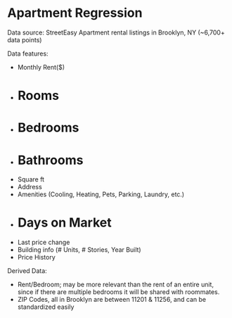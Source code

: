 # Apartment Regression



Data source: StreetEasy Apartment rental listings in Brooklyn, NY (~6,700+ data points)

Data features: 
* Monthly Rent($)
* # Rooms
* # Bedrooms
* # Bathrooms
* Square ft
* Address
* Amenities (Cooling, Heating, Pets, Parking, Laundry, etc.)
* # Days on Market
* Last price change
* Building info (# Units, # Stories, Year Built)
* Price History

Derived Data: 
* Rent/Bedroom; may be more relevant than the rent of an entire unit, since if there are multiple bedrooms it will be shared with roommates.
* ZIP Codes, all in Brooklyn are between 11201 & 11256, and can be standardized easily
